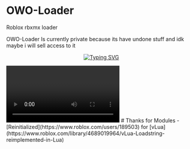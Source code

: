 # OWO-Loader
Roblox rbxmx loader 

OWO-Loader Is currently private because its have undone stuff and idk maybe i will sell access to it
<p align="center">
  <a href="https://www.youtube.com/watch?v=12YzWBe68NM"><img src="https://readme-typing-svg.herokuapp.com?font=Caveat&size=50&duration=2000&pause=1000&color=000000&center=true&vCenter=true&random=true&width=435&lines=Showcase;script;of" alt="Typing SVG"><a>
  </p>
<video> src = "https://discord.nfp.is/?v=https%3A%2F%2Ffiles.catbox.moe%2Ft2s5hx.mp4" </video>
# Thanks for Modules
- [Reinitialized](https://www.roblox.com/users/189503) for [vLua](https://www.roblox.com/library/4689019964/vLua-Loadstring-reimplemented-in-Lua)
